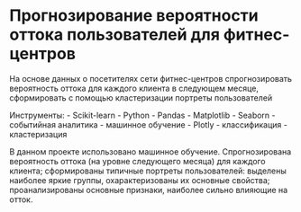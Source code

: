 # Прогнозирование вероятности оттока пользователей для фитнес-центров


На основе данных о посетителях сети фитнес-центров спрогнозировать вероятность оттока для каждого клиента в следующем месяце, сформировать с помощью кластеризации портреты пользователей

Инструменты: 
	- Scikit-learn
	- Python
	- Pandas
	- Matplotlib
	- Seaborn
	- событийная аналитика
	- машинное обучение
	- Plotly
	- классификация
	- кластеризация




В данном проекте использовано машинное обучение. Спрогнозирована вероятность
оттока (на уровне следующего месяца) для каждого клиента; сформированы типичные
портреты пользователей: выделены наиболее яркие группы, охарактеризованы их
основные свойства; проанализированы основные признаки, наиболее сильно влияющие
на отток.